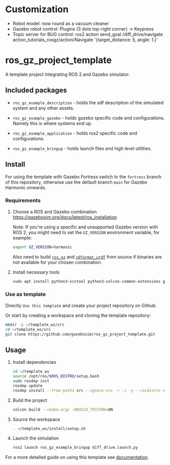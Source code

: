# Customization

* Robot model: now round as a vacuum cleaner
* Gazebo robot control: Plugins (3 dots top-right corner) -> Keypress
* Topic server for BUG control: ros2 action send_goal /diff_drive/navigate action_tutorials_rosgz/action/Navigate '{target_distance: 5, angle: 1.}'

# ros_gz_project_template
A template project integrating ROS 2 and Gazebo simulator.

## Included packages

* `ros_gz_example_description` - holds the sdf description of the simulated system and any other assets.

* `ros_gz_example_gazebo` - holds gazebo specific code and configurations. Namely this is where systems end up.

* `ros_gz_example_application` - holds ros2 specific code and configurations.

* `ros_gz_example_bringup` - holds launch files and high level utilities.


## Install

For using the template with Gazebo Fortress switch to the `fortress` branch of this repository, otherwise use the default branch `main` for Gazebo Harmonic onwards.

### Requirements

1. Choose a ROS and Gazebo combination https://gazebosim.org/docs/latest/ros_installation

   Note: If you're using a specific and unsupported Gazebo version with ROS 2, you might need to set the `GZ_VERSION` environment variable, for example:

    ```bash
    export GZ_VERSION=harmonic
    ```
    Also need to build [`ros_gz`](https://github.com/gazebosim/ros_gz) and [`sdformat_urdf`](https://github.com/ros/sdformat_urdf) from source if binaries are not available for your chosen combination.

1. Install necessary tools

    ```bash
    sudo apt install python3-vcstool python3-colcon-common-extensions git wget
    ```

### Use as template
Directly `Use this template` and create your project repository on Github.

Or start by creating a workspace and cloning the template repository:

   ```bash
   mkdir -p ~/template_ws/src
   cd ~/template_ws/src
   git clone https://github.com/gazebosim/ros_gz_project_template.git
   ```

## Usage

1. Install dependencies

    ```bash
    cd ~/template_ws
    source /opt/ros/$ROS_DISTRO/setup.bash
    sudo rosdep init
    rosdep update
    rosdep install --from-paths src --ignore-src -r -i -y --rosdistro <ROS_DISTRO>
    ```

1. Build the project

    ```bash
    colcon build --cmake-args -DBUILD_TESTING=ON
    ```

1. Source the workspace

    ```bash
    . ~/template_ws/install/setup.sh
    ```

1. Launch the simulation

    ```bash
    ros2 launch ros_gz_example_bringup diff_drive.launch.py
    ```

For a more detailed guide on using this template see [documentation](https://gazebosim.org/docs/latest/ros_gz_project_template_guide).
